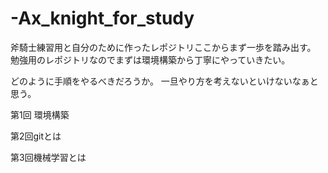 # -Ax_knight_for_study
斧騎士練習用と自分のために作ったレポジトリここからまず一歩を踏み出す。
勉強用のレポジトリなのでまずは環境構築から丁寧にやっていきたい。


どのように手順をやるべきだろうか。
一旦やり方を考えないといけないなぁと思う。


第1回 環境構築

第2回gitとは

第3回機械学習とは
